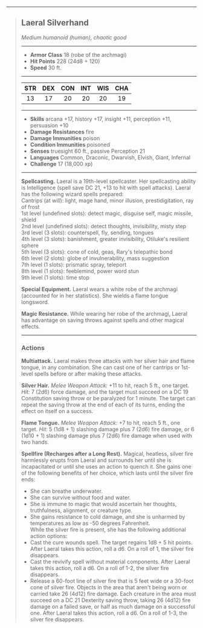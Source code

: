 ***
> ## Laeral Silverhand
> *Medium humanoid (human), chaotic good*
> 
> ***
> 
> - **Armor Class** 18 (robe of the archmagi)
> - **Hit Points** 228 (24d8 + 120)
> - **Speed** 30 ft.
> 
> ***
> 
> |STR|DEX|CON|INT|WIS|CHA|
> |:---:|:---:|:---:|:---:|:---:|:---:|
> |13|17|20|20|20|19|
> 
> ***
> 
> - **Skills** arcana +17, history +17, insight +11, perception +11, persuasion +10
> - **Damage Resistances** fire
> - **Damage Immunities** poison
> - **Condition Immunities** poisoned
> - **Senses** truesight 60 ft., passive Perception 21
> - **Languages** Common, Draconic, Dwarvish, Elvish, Giant, Infernal
> - **Challenge** 17 (18,000 xp)
> 
> ***
> 
> **Spellcasting.** Laeral is a 19th-level spellcaster. Her spellcasting ability is Intelligence (spell save DC 21, +13 to hit with spell attacks). Laeral has the following wizard spells prepared:  
> Cantrips (at will): light, mage hand, minor illusion, prestidigitation, ray of frost  
> 1st level (undefined slots): detect magic, disguise self, magic missile, shield  
> 2nd level (undefined slots): detect thoughts, invisibility, misty step  
> 3rd level (3 slots): counterspell, fly, sending, tongues  
> 4th level (3 slots): banishment, greater invisibility, Otiluke's resilient sphere  
> 5th level (3 slots): cone of cold, geas, Rary's telepathic bond  
> 6th level (2 slots): globe of invulnerability, mass suggestion  
> 7th level (1 slots): prismatic spray, teleport  
> 8th level (1 slots): feeblemind, power word stun  
> 9th level (1 slots): time stop
> 
> **Special Equipment.** Laeral wears a white robe of the archmagi (accounted for in her statistics). She wields a flame tongue longsword.
> 
> **Magic Resistance.** While wearing her robe of the archmagi, Laeral has advantage on saving throws against spells and other magical effects.
> 
> ***
> 
> ### Actions
> **Multiattack.** Laeral makes three attacks with her silver hair and flame tongue, in any combination. She can cast one of her cantrips or 1st-level spells before or after making these attacks.
> 
> **Silver Hair.** *Melee Weapon Attack:* +11 to hit, reach 5 ft., one target. *Hit:* 7 (2d6) force damage, and the target must succeed on a DC 19 Constitution saving throw or be paralyzed for 1 minute. The target can repeat the saving throw at the end of each of its turns, ending the effect on itself on a success.
> 
> **Flame Tongue.** *Melee Weapon Attack:* +7 to hit, reach 5 ft., one target. *Hit:* 5 (1d8 + 1) slashing damage plus 7 (2d6) fire damage, or 6 (1d10 + 1) slashing damage plus 7 (2d6) fire damage when used with two hands.
> 
> **Spellfire (Recharges after a Long Rest).** Magical, heatless, silver fire harmlessly erupts from Laeral and surrounds her until she is incapacitated or until she uses an action to quench it. She gains one of the following benefits of her choice, which lasts until the silver fire ends:  
> - She can breathe underwater.  
> - She can survive without food and water.  
> - She is immune to magic that would ascertain her thoughts, truthfulness, alignment, or creature type.  
> - She gains resistance to cold damage, and she is unharmed by temperatures as low as -50 degrees Fahrenheit.  
> While the silver fire is present, she has the following additional action options:  
> - Cast the cure wounds spell. The target regains 1d8 + 5 hit points. After Laeral takes this action, roll a d6. On a roll of 1, the silver fire disappears.  
> - Cast the revivify spell without material components. After Laeral takes this action, roll a d6. On a roll of 1-2, the silver fire disappears.  
> - Release a 60-foot line of silver fire that is 5 feet wide or a 30-foot cone of silver fire. Objects in the area that aren't being worn or carried take 26 (4d12) fire damage. Each creature in the area must succeed on a DC 21 Dexterity saving throw, taking 26 (4d12) fire damage on a failed save, or half as much damage on a successful one. After Laeral takes this action, roll a d6. On a roll of 1-3, the silver fire disappears.
